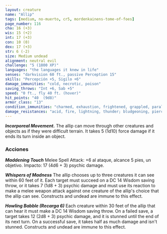 ```yaml
---
layout: creature
name: "Allip"
tags: [medium, no-muerto, cr5, mordenkainens-tome-of-foes]
page_number: 116
cha: 16 (+3)
wis: 15 (+2)
int: 17 (+3)
con: 10 (0)
dex: 17 (+3)
str: 6 (-2)
size: Medium undead
alignment: neutral evil
challenge: "5 (1800 XP)"
languages: "the languages it knew in life"
senses: "darkvision 60 ft., passive Perception 15"
skills: "Percepción +5, Sigilo +6"
damage_immunities: "cold, necrotic, poison"
saving_throws: "Int +6, Sab +5"
speed: "0 ft., fly 40 ft. (hover)"
hit_points: "40  (9d8)"
armor_class: "13"
condition_immunities: "charmed, exhaustion, frightened, grappled, paralyzed, petrified, poisoned, prone, restrained"
damage_resistances: "acid, fire, lightning, thunder; bludgeoning, piercing, and slashing from nonmagical attacks"
---
```


***Incorporeal Movement.*** The allip can move through other creatures and objects as if they were difficult terrain. It takes 5 (1d10) force damage if it ends its turn inside an object.

### Acciones

***Maddening Touch*** Melee Spell Attack: +6 al ataque, alcance 5 pies, un objetivo. Impacto: 17 (4d6 + 3) psychic damage.

***Whispers of Madness*** The allip chooses up to three creatures it can see within 60 feet of it. Each target must succeed on a DC 14 Wisdom saving throw, or it takes 7 (1d8 + 3) psychic damage and must use its reaction to make a melee weapon attack against one creature of the allip's choice that the allip can see. Constructs and undead are immune to this effect.

***Howling Babble (Recarga 6)*** Each creature within 30 feet of the allip that can hear it must make a DC 14 Wisdom saving throw. On a failed save, a target takes 12 (2d8 + 3) psychic damage, and it is stunned until the end of its next turn. On a successful save, it takes half as much damage and isn't stunned. Constructs and undead are immune to this effect.